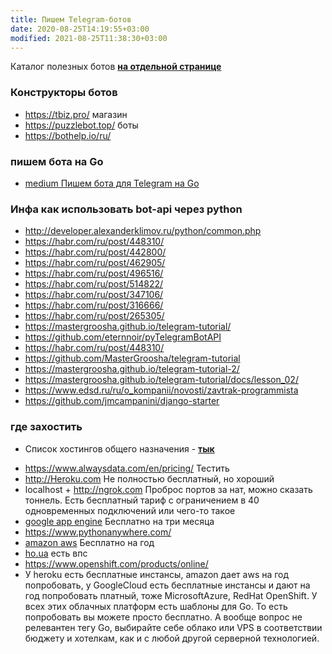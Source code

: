 ```yaml
---
title: Пишем Telegram-ботов
date: 2020-08-25T14:19:55+03:00
modified: 2021-08-25T11:38:30+03:00
---
```


Каталог полезных ботов [**на отдельной странице**](../software/telegram-bots.md)

### Конструкторы ботов

* <https://tbiz.pro/> магазин
* <https://puzzlebot.top/> боты
* <https://bothelp.io/ru/>

### пишем бота на **Go**
- [medium Пишем бота для Telegram на Go](https://medium.com/golang-notes/71c9acd102d1)

### Инфа как использовать bot-api через **python**
* <http://developer.alexanderklimov.ru/python/common.php>
* <https://habr.com/ru/post/448310/>
* <https://habr.com/ru/post/442800/>
* <https://habr.com/ru/post/462905/>
* <https://habr.com/ru/post/496516/>
* <https://habr.com/ru/post/514822/>
* <https://habr.com/ru/post/347106/>
* <https://habr.com/ru/post/316666/>
* <https://habr.com/ru/post/265305/>
* <https://mastergroosha.github.io/telegram-tutorial/>
* <https://github.com/eternnoir/pyTelegramBotAPI>
* <https://habr.com/ru/post/448310/>
* <https://github.com/MasterGroosha/telegram-tutorial>
* <https://mastergroosha.github.io/telegram-tutorial-2/>
* <https://mastergroosha.github.io/telegram-tutorial/docs/lesson_02/>
* <https://www.edsd.ru/ru/o_kompanii/novosti/zavtrak-programmista>
* <https://github.com/jmcampanini/django-starter>

### где захостить
- Список хостингов общего назначения - [**тык**](./hosting-cms.md)
* <https://www.alwaysdata.com/en/pricing/>
Тестить
*  <http://Heroku.com>
Не полностью бесплатный, но хороший
* localhost + <http://ngrok.com>
Проброс портов за нат, можно сказать тоннель. Есть бесплатный тариф с ограничением в 40 одновременных подключений или чего-то такое
* [google app engine](https://cloud.google.com/appengine/docs/python/)
Бесплатно на три месяца
* <https://www.pythonanywhere.com/>
* [amazon aws](https://aws.amazon.com/ru/free/?all-free-tier.sort-by=item.additionalFields.SortRank&all-free-tier.sort-order=asc&awsm.page-all-free-tier=2)
Бесплатно на год  
* [ho.ua](http://go.ua)   есть впс
* <https://www.openshift.com/products/online/>
* У heroku есть бесплатные инстансы, amazon дает aws на год попробовать, у GoogleCloud есть бесплатные инстансы и дают на год попробовать платный, тоже MicrosoftAzure, RedHat OpenShift. У всех этих облачных платформ есть шаблоны для Go. То есть попробовать вы можете просто бесплатно. А вообще вопрос не релевантен тегу Go, выбирайте себе облако или VPS в соответствии бюджету и хотелкам, как и с любой другой серверной технологией.



